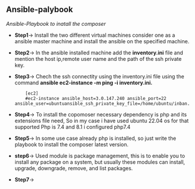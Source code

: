 ## Ansible-palybook
*Ansible-Playbook to inatall the composer*

- **Step1**-> Install the two different virtual machines consider one as a ansible master machine and install the ansible on the specified machine.
- **Step2**-> In the ansible installed machine add the **inventory.ini** file and mention the host ip,remote user name and  the path of the ssh private key.
- **Step3**-> Chech the ssh connectity using the inventory.ini file using the command **ansible ec2-instance -m ping -i inventory.ini.**

          [ec2]
          #ec2-instance ansible_host=3.0.147.240 ansible_port=22 ansible_user=ubuntuansible_ssh_private_key_file=/home/ubuntu/inban.pem

- **Step4**-> To install the copomoser necessary dependency is php and its extensions file need, So in my case i have used ubuntu 22.04 os for that supported Php is 7.4 and 8.1 i configured php7.4
- **Step5**-> In some use case already php is installed, so just write the playbook to install the composer latest version.
- **step6**-> Used module is package management, this is to enable you to install any package on a system, but usually these modules can install, upgrade, downgrade, remove, and list packages.
- **Step7**->
